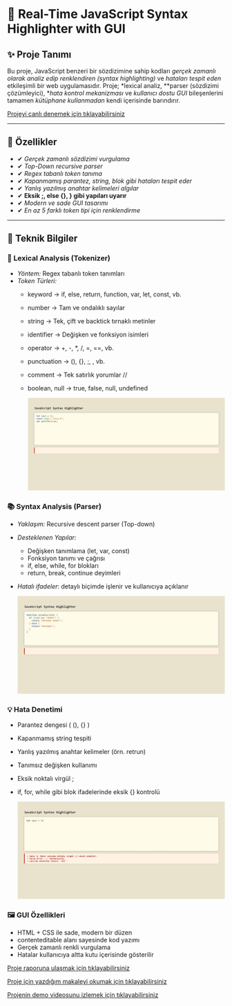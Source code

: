 # 🎨 Real-Time JavaScript Syntax Highlighter with GUI

## ✨ Proje Tanımı

Bu proje, JavaScript benzeri bir sözdizimine sahip kodları *gerçek zamanlı olarak analiz edip renklendiren (syntax highlighting)* ve *hataları tespit eden* etkileşimli bir web uygulamasıdır. Proje; *lexical analiz, **parser (sözdizimi çözümleyici), **hata kontrol mekanizması* ve *kullanıcı dostu GUI* bileşenlerini tamamen *kütüphane kullanmadan* kendi içerisinde barındırır.

[Projeyi canlı  denemek için tıklayabilirsiniz](https://asmbrk.github.io/Js_Syntax_Highlighter/)


---

## 🧩 Özellikler

- ✔ *Gerçek zamanlı sözdizimi vurgulama*
- ✔ *Top-Down recursive parser*
- ✔ *Regex tabanlı token tanıma*
- ✔ *Kapanmamış parantez, string, blok gibi hataları tespit eder*
- ✔ *Yanlış yazılmış anahtar kelimeleri algılar*
- ✔ **Eksik ;, else {}, } gibi yapıları uyarır**
- ✔ *Modern ve sade GUI tasarımı*
- ✔ *En az 5 farklı token tipi için renklendirme*

---

## 🔬 Teknik Bilgiler

### 🧠 Lexical Analysis (Tokenizer)
- *Yöntem:* Regex tabanlı token tanımları
- *Token Türleri:*
  - keyword → if, else, return, function, var, let, const, vb.
  - number → Tam ve ondalıklı sayılar
  - string → Tek, çift ve backtick tırnaklı metinler
  - identifier → Değişken ve fonksiyon isimleri
  - operator → +, -, *, /, =, ==, vb.
  - punctuation → (), {}, ;, , vb.
  - comment → Tek satırlık yorumlar //
  - boolean, null → true, false, null, undefined

     ![Oyun Ekranı](images/ss1.jpg)

### 📚 Syntax Analysis (Parser)
- *Yaklaşım:* Recursive descent parser (Top-down)
- *Desteklenen Yapılar:*
  - Değişken tanımlama (let, var, const)
  - Fonksiyon tanımı ve çağrısı
  - if, else, while, for blokları
  - return, break, continue deyimleri
- *Hatalı ifadeler*: detaylı biçimde işlenir ve kullanıcıya açıklanır

    ![Oyun Ekranı](images/ss2.jpg)

### 💡 Hata Denetimi
- Parantez dengesi ( (), {} )
- Kapanmamış string tespiti
- Yanlış yazılmış anahtar kelimeler (örn. retrun)
- Tanımsız değişken kullanımı
- Eksik noktalı virgül ;
- if, for, while gibi blok ifadelerinde eksik {} kontrolü

  ![Oyun Ekranı](images/ss3.jpg)
      

### 🖼 GUI Özellikleri
- HTML + CSS ile sade, modern bir düzen
- contenteditable alanı sayesinde kod yazımı
- Gerçek zamanlı renkli vurgulama
- Hatalar kullanıcıya altta kutu içerisinde gösterilir



[Proje raporuna ulaşmak için tıklayabilirsiniz](https://github.com/AsmBrk/Js_Syntax_Highlighter/blob/main/RAPOR.pdf)

[Proje için yazdığım makaleyi okumak için tıklayabilirsiniz](https://medium.com/@03asmbrk1907/javascript-syntax-highlighter-087df1f112b4)

[Projenin demo videosunu izlemek için tıklayabilirsiniz](https://www.youtube.com/watch?v=GGvk0aUdXzc)
